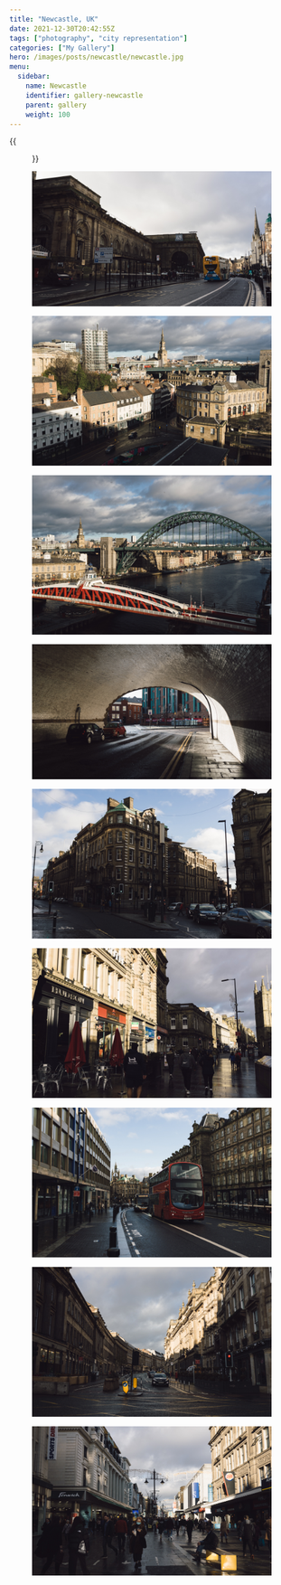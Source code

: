 ```yaml
---
title: "Newcastle, UK"
date: 2021-12-30T20:42:55Z
tags: ["photography", "city representation"]
categories: ["My Gallery"]
hero: /images/posts/newcastle/newcastle.jpg
menu:
  sidebar:
    name: Newcastle
    identifier: gallery-newcastle
    parent: gallery
    weight: 100
---
```


{{<figure src="newcastle.jpg" caption="An overview of the city of Newcastle.">}}

![](_RZH4464postruanzh.jpg)

![](_RZH4534postruanzh.jpg)

![](_RZH4530postruanzh.jpg)

![](_RZH4468postruanzh.jpg)

![](_RZH4465postruanzh.jpg)

![](_RZH4458postruanzh.jpg)

![](_RZH4456postruanzh.jpg)

![](_RZH4544postruanzh.jpg)

![](_RZH4553postruanzh.jpg)
